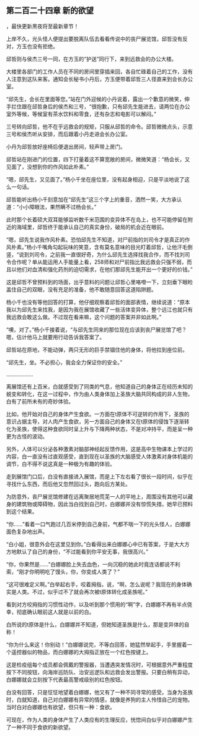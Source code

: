 ## 第二百二十四章 新的欲望
，最快更新黑夜将至最新章节！

上岸不久，光头怪人便提出要脱离队伍去看看传说中的丧尸展览馆，邱哲没有反对，方玉也没有拒绝。

邱哲则与侯杰三号一同，在方玉的“护送”同行下，来到远救会的办公大楼。

大楼里各部门的工作人员在不同的房间里穿插来回，各自忙碌着自己的工作，没有人注意到这队来客。通知会长秘书小丹后，方玉便带着邱哲三人径直来到会长办公室。

“邱先生，会长在里面等您。”站在门外迎候的小丹说着，露出一个歉意的微笑，伸手拦住跟在邱哲身后的侯杰和三号，“很抱歉，只有邱先生能进去，请两位在办公室外等候，等候室有茶水饮料和零食，还有杂志和电影可以解闷。”

三号转向邱哲，他不在乎远救会的规矩，只服从邱哲的命令。邱哲微微点头，示意三号和侯杰听从安排，而后跟着小丹走进会长办公室。

小丹为邱哲放好座椅后便退出房间，轻声带上房门。

邱哲站在刚进门的位置，四下打量着这不算宽敞的房间，微微笑道：“杨会长，又见面了，没想到你的作风如此朴素。”

“嗯，邱先生，又见面了。”杨小千坐在座位里，没有起身相迎，只是平淡地说了这么一句话。

邱哲能听出杨小千刻意加在“邱先生”这三个字上的重音，洒然一笑，大方承认道：“小小障眼法，果然瞒不过杨会长。”

此时那个长着硕大双耳能够监听数千米范围的变异体不在岛上，也不可能停留在附近的海域里，邱哲终于能承认自己的真实身份，破局的机会近在眼前。

“嗯，邱先生说我作风朴素。恐怕邱先生不知道，对尸前指的刘司令才是真正的作风朴素。”杨小千嘴角勾起玩味的笑意，含有莫名意味的目光盯着邱哲，让他汗毛倒竖，“说到刘司令，之前我一直很好奇，为什么邱先生选择找我合作，而不找刘司令合作呢？单从能运用人手能量上看，258师和对尸前指比我远救会只强不弱，而且以他们对血清和强化药剂的迫切需求，在他们那邱先生能开出一个更好的价钱。”

这是邱哲不曾预料到的场面，出乎意料的问题让邱哲心里咯噔一下，立刻垂下眼睑盖住自己的双眼，没有充足的准备，他不敢随意回答这道陷阱题。

杨小千也没有等他回答的打算，他仔细观察着邱哲的面部表情，继续说道：“原本我以为邱先生来找我，是因为我在展馆收藏了一些活体变异体，整个远江也就只有我远救会敢这么做。不过现在看来嘛，这个问题的答案并非如此啊。”

“噢，对了。”杨小千接着说，“与邱先生同来的那位现在应该到丧尸展览馆了吧？嗯，估计他马上就要用行动告诉我答案了。

邱哲站在原地，不能动弹，两只无形的巨手禁锢住他的身体，将他拉到座位前。

“邱先生，坐。不必担心，我会全力保证你的安全。”

………………

离展馆还有上百米，白就感受到了同类的气息，他知道自己的身体正在经历未知的蜕变和转化，在这一过程中，作为由人类身体加上圣族大脑共同构成的非人生物，白有了前所未有的奇妙体验。

比如，他开始对自己的身体产生食欲。一方面在t原体不可逆转的作用下，圣族的意识占据主导，对人肉产生食欲，另一方面自己的身体又在t原体的侵蚀下逐渐转化为圣族，使得这种食欲同时呈上升与下降两种状态，不是对冲持平，而是呈一种更为古怪的波动。

另外，人体可以分泌各种激素对脑部神经起反馈作用，这是高中生物课本上学过的内容，白一直没有过直观感受，直到现在以圣族的大脑感受人体激素对身体机能的调节，白不得不说这真是一种极为有趣的体验。

走到展馆门口后，白没有直接进入展馆，而是上下左右看了很长一段时间，似乎在寻找什么东西，而后他又忽然回过头，跑向后方某处。

为防意外，丧尸展览馆修建在远离聚居地荒芜一人的平地上，周围没有其他可以藏身的建筑物或障碍物，因此当白找到自己时，白娜娜并没有惊慌失措，她早已预料到这个结果。

“你……”看着一口气跑过几百米停到自己身前，气都不喘一下的光头怪人，白娜娜面色复杂地出声。

“白小姐，很意外会在这里见到你。”白看得出来白娜娜心中已有答案，于是大大方方地默认了自己的身份，“不过能看到你平安无事，我很高兴。”

“你，你果然是……”白娜娜脸上失去血色，一向沉稳的她此时竟连话都说不利索，“刚才你明明吃了馒头，你，你变成人类了？”

“这可很难定义啊。”白举起右手，咬着拇指，说，“啊，怎么说呢？我现在的身体确实是人类。不过，似乎过不了就会再次被t原体转化成圣族呢。”

看到对方咬拇指的习惯性动作，以及听到那个惯用的“啊”字，白娜娜不再有半点侥幸，彻底确认眼前这人就是以前的白。

白所说的t原体是什么，白娜娜并不知道，但她知道圣族是什么，那是变异体的自称！

“你为什么来这！你别动！”白娜娜说完，不等白回答，她猛然举起手，手里握着一个遥控器似的物品，而白娜娜的大拇指正放在一个红色按键上。

这是检疫组每个成员都会佩戴的警报器，当遭遇突发情况时，可根据意外严重程度按下不同按钮，向海岸巡防队、治安巡逻队和远救会发出警报。只要白稍有异动，白娜娜就会立刻按下代表最高警戒级别的红色按钮。

白没有回答，只是怔怔地望着白娜娜，他又有了一种不同寻常的感受。当身为圣族时，白就知道，自己对白娜娜有异常的情感，就像是养狗的主人怜惜自己的宠物。当时白对白娜娜也有欲望，但只有一种：食欲。

可现在，作为人类的身体产生了人类应有的生理反应，恍惚间白似乎对白娜娜产生了一种不同于食欲的新欲望。

